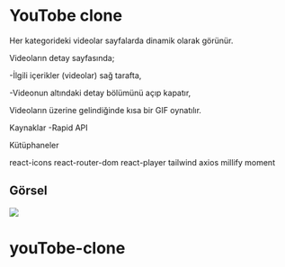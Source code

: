 <h1>YouTobe clone</h1>
<p>Her kategorideki videolar sayfalarda dinamik olarak görünür.</p>
<p>Videoların detay sayfasında;</p>

<p>
-İlgili içerikler (videolar) sağ tarafta,

-Videonun altındaki detay bölümünü açıp kapatır,
</p>

<p>Videoların üzerine gelindiğinde kısa bir GIF oynatılır.
</p>

<p>Kaynaklar
-Rapid API
</p>

<p>Kütüphaneler</p>

<p>react-icons
react-router-dom
react-player
tailwind
axios
millify
moment</p>
<h2>Görsel</h2>
<img src="/public/Görsel.gif"/>




# youTobe-clone
